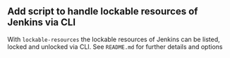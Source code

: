 ## Add script to handle lockable resources of Jenkins via CLI
<!--
type: feature
scope: all
affected: all
-->

With `lockable-resources` the lockable resources of Jenkins can be listed, locked and unlocked via CLI.
See `README.md` for further details and options
